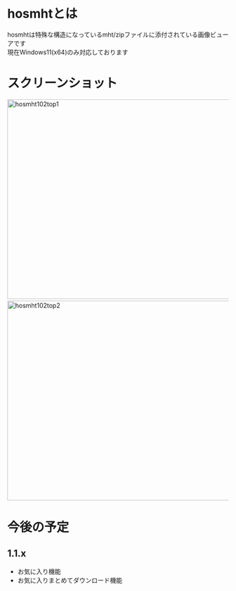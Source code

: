 # hosmhtとは

hosmhtは特殊な構造になっているmht/zipファイルに添付されている画像ビューアです\
現在Windows11(x64)のみ対応しております

# スクリーンショット

<img width="600" height="454" alt="hosmht102top1" src="https://github.com/user-attachments/assets/c5d8bfce-7ef6-44da-b519-d9c2aa446ea6" />　<img width="600" height="454" alt="hosmht102top2" src="https://github.com/user-attachments/assets/be05ddf4-0207-4ff9-9126-7b5e67f1b2a0" />

# 今後の予定

## 1.1.x
- お気に入り機能
- お気に入りまとめてダウンロード機能
